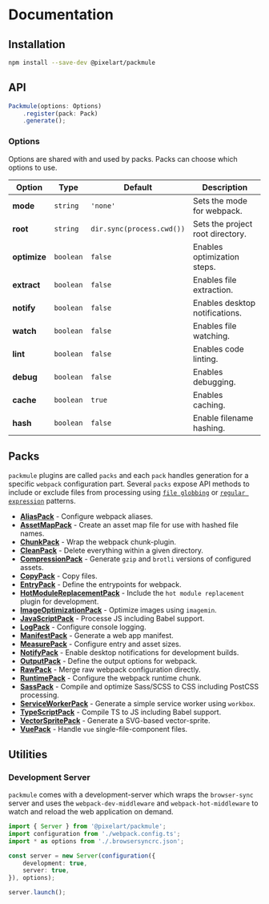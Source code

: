 # Documentation

## Installation

```sh
npm install --save-dev @pixelart/packmule
```

## API

```ts
Packmule(options: Options)
    .register(pack: Pack)
    .generate();
```

### Options

Options are shared with and used by packs. Packs can choose which options to use.

| Option | Type | Default | Description |
|--------|------|---------|-------------|
| **mode** | `string` | `'none'` | Sets the mode for webpack. |
| **root** | `string` | `dir.sync(process.cwd())` | Sets the project root directory. |
| **optimize** | `boolean` | `false` | Enables optimization steps. |
| **extract** | `boolean` | `false` | Enables file extraction. |
| **notify** | `boolean` | `false` | Enables desktop notifications. |
| **watch** | `boolean` | `false` | Enables file watching. |
| **lint** | `boolean` | `false` | Enables code linting. |
| **debug** | `boolean` | `false` | Enables debugging. |
| **cache** | `boolean` | `true` | Enables caching. |
| **hash** | `boolean` | `false` | Enable filename hashing. |

## Packs
`packmule` plugins are called `packs` and each `pack` handles generation for a specific `webpack` configuration part.
Several `packs` expose API methods to include or exclude files from processing using
[`file globbing`](https://en.wikipedia.org/wiki/Glob_(programming)) or
[`regular expression`](https://en.wikipedia.org/wiki/Regular_expression) patterns.

* **[AliasPack](packs/alias.md)** - Configure webpack aliases.
* **[AssetMapPack](packs/asset-map.md)** - Create an asset map file for use with hashed file names.
* **[ChunkPack](packs/chunk.md)** - Wrap the webpack chunk-plugin.
* **[CleanPack](packs/clean.md)** - Delete everything within a given directory.
* **[CompressionPack](packs/compression.md)** - Generate `gzip` and `brotli` versions of configured assets.
* **[CopyPack](packs/copy.md)** - Copy files.
* **[EntryPack](packs/entry.md)** - Define the entrypoints for webpack.
* **[HotModuleReplacementPack](packs/hot-module-replacement.md)** - Include the `hot module replacement` plugin for development.
* **[ImageOptimizationPack](packs/image-optimization.md)** - Optimize images using `imagemin`.
* **[JavaScriptPack](packs/javascript.md)** - Processe JS including Babel support.
* **[LogPack](packs/log.md)** - Configure console logging.
* **[ManifestPack](packs/manifest.md)** - Generate a web app manifest.
* **[MeasurePack](packs/measure.md)** - Configure entry and asset sizes.
* **[NotifyPack](packs/notify.md)** - Enable desktop notifications for development builds.
* **[OutputPack](packs/output.md)** - Define the output options for webpack.
* **[RawPack](packs/raw.md)** - Merge raw webpack configuration directly.
* **[RuntimePack](packs/runtime.md)** - Configure the webpack runtime chunk.
* **[SassPack](packs/sass.md)** - Compile and optimize Sass/SCSS to CSS including PostCSS processing.
* **[ServiceWorkerPack](packs/service-worker.md)** - Generate a simple service worker using `workbox`.
* **[TypeScriptPack](packs/typescript.md)** - Compile TS to JS including Babel support.
* **[VectorSpritePack](packs/vector-sprite.md)** - Generate a SVG-based vector-sprite.
* **[VuePack](packs/vue.md)** - Handle `vue` single-file-component files.

## Utilities

### Development Server

`packmule` comes with a development-server which wraps the `browser-sync` server
and uses the `webpack-dev-middleware` and `webpack-hot-middleware` to watch and
reload the web application on demand.

```ts
import { Server } from '@pixelart/packmule';
import configuration from './webpack.config.ts';
import * as options from './.browsersyncrc.json';

const server = new Server(configuration({
    development: true,
    server: true,
}), options);

server.launch();
```
